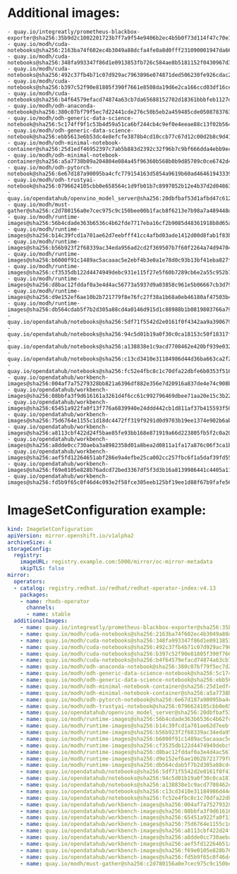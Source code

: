 # Additional images:
    - quay.io/integreatly/prometheus-blackbox-exporter@sha256:35b9d2c1002201723b7f7a9f54e9406b2ec4b5b0f73d114f47c70e15956103b5
    - quay.io/modh/cuda-notebooks@sha256:2163ba74f602ec4b3049a88dcfa4fe0a8d0fff231090001947da66ef8e75ab9a
    - quay.io/modh/cuda-notebooks@sha256:348fa993347f86d1e0913853fb726c584ae8b5181152f0430967d380d68d804f
    - quay.io/modh/cuda-notebooks@sha256:492c37fb4b71c07d929ac7963896e074871ded506230fe926cdac21eb1ab9db8
    - quay.io/modh/cuda-notebooks@sha256:b397c52f90e81805f390f7661e8508da19d6e2ca166ccd03df16ce6ad1f44def
    - quay.io/modh/cuda-notebooks@sha256:b4f64579efacd74874a63cb7da65688152702d18361bbbfeb1127d65da52dce5
    - quay.io/modh/odh-anaconda-notebook@sha256:380c07bf79f5ec7d22441cde276c50b5eb2a459485cde05087837639a566ae3d
    - quay.io/modh/odh-generic-data-science-notebook@sha256:5c174ff9f1c53b4d59a51ca6bf244cb4c9ef0e4eeae88c13f02b5643fdcacb01
    - quay.io/modh/odh-generic-data-science-notebook@sha256:ebb5613e6b53dc4e8efcfe3878b4cd10ccb77c67d12c00d2b8c9d41aeffd7df5
    - quay.io/modh/odh-minimal-notebook-container@sha256:25d1edf46952397c7ab5b883d2392c32f96b7c9bf666dda4ebb9ec36fd8988d0
    - quay.io/modh/odh-minimal-notebook-container@sha256:a5a7738b09a204804e084a45f96360b568b0b9d85709c0ce6742d440ff917183
    - quay.io/modh/odh-pytorch-notebook@sha256:6e67d187a90095ba4cfc779154163d5854a9619b60ad46461943339f9a7acf1a
    - quay.io/modh/odh-trustyai-notebook@sha256:0796624105cbb0e658564c1d9fb01b7c8997052b12e4b37d2d0486354b78afb1
    - quay.io/opendatahub/openvino_model_server@sha256:20dbfbaf53d1afbd47c612d953984238cb0e207972ed544a5ea662c2404f276d
    - quay.io/modh/must-gather@sha256:c2d780156a0e7cec975c9c150bee00b1facb8f6213e7b98a7a489448d76dfd94
    - quay.io/modh/runtime-images@sha256:56b4cdade363b6536c4b62fde7717eba16cf2b9085d48361918b8d65ae9a4c41
    - quay.io/modh/runtime-images@sha256:b14c39fcd1a701ae62d7eebfff41cc4afbd03ade1412d00d8fab1f83b6af9e64
    - quay.io/modh/runtime-images@sha256:b56b923f2f68339ac34eda956ad2cd2f369507b7f60f2264a74d947046077e0c
    - quay.io/modh/runtime-images@sha256:b6000f91c1489ac5acaaac5e2ebf4b3e0a1e78d0c93b13bf41eba827fbf52098
    - quay.io/modh/runtime-images@sha256:cf3535db122d4474949debc931e115f27e5f60b7289cb6e2a55c952b7b4a1726
    - quay.io/modh/runtime-images@sha256:d8bac12fddaf0a3e4d4ac56773a5937d9a03858c961e5b06667cb3d7949c1fd5
    - quay.io/modh/runtime-images@sha256:d9e152ef6ae10b2b721779f8e76fc27f38a1b68a0eb46180af47503b4241ddd6
    - quay.io/modh/runtime-images@sha256:db564cdab5f7b2d305a88cd4a0146d915d1c88988b1b0819803766a79a041693
    - quay.io/opendatahub/notebooks@sha256:5df71f5542d2e0161f0f4342aa9a390679d72dc6fae192fd8da1e5671b27e8d4
    - quay.io/opendatahub/notebooks@sha256:94c5d01b19a0f30c0ca18153c50f18317f42c224e82321ef39c43116e7184731
    - quay.io/opendatahub/notebooks@sha256:a138838e1c9acd7708462e420bf939e03296b97e9cf6c0aa0fd9a5d20361ab75
    - quay.io/opendatahub/notebooks@sha256:c13cd3410e31184986d44d36ba663ca2f2225d14e5b086b09fe221219a94b6de
    - quay.io/opendatahub/notebooks@sha256:fc52e4fbc8c1c70dfa22dbfe6b0353f5165c507c125df4438fca6a3f31fe976e
    - quay.io/opendatahub/workbench-images@sha256:004af7a75279328bb821a6396df882e356e7d20916a837de4e74c908ba7198e9
    - quay.io/opendatahub/workbench-images@sha256:08bbfa3f9d616161a3261d4f6cc61c992796469dbee71aa20e15c3b228146a07
    - quay.io/opendatahub/workbench-images@sha256:65451a922fa0f13f776a6839940e24ddd442cb1d811af37b415593f50e195c5c
    - quay.io/opendatahub/workbench-images@sha256:75d6764e1155c1d18dc4472ff319f9291d0d9703b19ee1374e902b6ab7f55cfb
    - quay.io/opendatahub/workbench-images@sha256:a8113cbf422d24f5bae85fe93bb168e871919a66d223805fb5f2c0a2058a26a3
    - quay.io/opendatahub/workbench-images@sha256:a8dde0cc730aeba3a8982358d01a8bea2d0811a1fa17a876c06f3ca1b9a965d5
    - quay.io/opendatahub/workbench-images@sha256:aef5fd12264651abf286e9a4efbe25ca002cc257fbc6f1a5daf39fd55c7d6206
    - quay.io/opendatahub/workbench-images@sha256:f69e0105e828b76adcd72bed3367df5f3d3b16a8139986441c4405a11d61992f
    - quay.io/opendatahub/workbench-images@sha256:fd5b9f65c0f46d4c093e2f58fce305eeb125bf19ee1d88f67b9fafe56142e92d

# ImageSetConfiguration example:
```yaml
kind: ImageSetConfiguration
apiVersion: mirror.openshift.io/v1alpha2
archiveSize: 4
storageConfig:
  registry: 
    imageURL: registry.example.com:5000/mirror/oc-mirror-metadata
    skipTLS: false                       
mirror:
  operators:
  - catalog: registry.redhat.io/redhat/redhat-operator-index:v4.13
    packages:
    - name: rhods-operator
      channels:
      - name: stable
  additionalImages:   
    - name: quay.io/integreatly/prometheus-blackbox-exporter@sha256:35b9d2c1002201723b7f7a9f54e9406b2ec4b5b0f73d114f47c70e15956103b5
    - name: quay.io/modh/cuda-notebooks@sha256:2163ba74f602ec4b3049a88dcfa4fe0a8d0fff231090001947da66ef8e75ab9a
    - name: quay.io/modh/cuda-notebooks@sha256:348fa993347f86d1e0913853fb726c584ae8b5181152f0430967d380d68d804f
    - name: quay.io/modh/cuda-notebooks@sha256:492c37fb4b71c07d929ac7963896e074871ded506230fe926cdac21eb1ab9db8
    - name: quay.io/modh/cuda-notebooks@sha256:b397c52f90e81805f390f7661e8508da19d6e2ca166ccd03df16ce6ad1f44def
    - name: quay.io/modh/cuda-notebooks@sha256:b4f64579efacd74874a63cb7da65688152702d18361bbbfeb1127d65da52dce5
    - name: quay.io/modh/odh-anaconda-notebook@sha256:380c07bf79f5ec7d22441cde276c50b5eb2a459485cde05087837639a566ae3d
    - name: quay.io/modh/odh-generic-data-science-notebook@sha256:5c174ff9f1c53b4d59a51ca6bf244cb4c9ef0e4eeae88c13f02b5643fdcacb01
    - name: quay.io/modh/odh-generic-data-science-notebook@sha256:ebb5613e6b53dc4e8efcfe3878b4cd10ccb77c67d12c00d2b8c9d41aeffd7df5
    - name: quay.io/modh/odh-minimal-notebook-container@sha256:25d1edf46952397c7ab5b883d2392c32f96b7c9bf666dda4ebb9ec36fd8988d0
    - name: quay.io/modh/odh-minimal-notebook-container@sha256:a5a7738b09a204804e084a45f96360b568b0b9d85709c0ce6742d440ff917183
    - name: quay.io/modh/odh-pytorch-notebook@sha256:6e67d187a90095ba4cfc779154163d5854a9619b60ad46461943339f9a7acf1a
    - name: quay.io/modh/odh-trustyai-notebook@sha256:0796624105cbb0e658564c1d9fb01b7c8997052b12e4b37d2d0486354b78afb1
    - name: quay.io/opendatahub/openvino_model_server@sha256:20dbfbaf53d1afbd47c612d953984238cb0e207972ed544a5ea662c2404f276d
    - name: quay.io/modh/runtime-images@sha256:56b4cdade363b6536c4b62fde7717eba16cf2b9085d48361918b8d65ae9a4c41
    - name: quay.io/modh/runtime-images@sha256:b14c39fcd1a701ae62d7eebfff41cc4afbd03ade1412d00d8fab1f83b6af9e64
    - name: quay.io/modh/runtime-images@sha256:b56b923f2f68339ac34eda956ad2cd2f369507b7f60f2264a74d947046077e0c
    - name: quay.io/modh/runtime-images@sha256:b6000f91c1489ac5acaaac5e2ebf4b3e0a1e78d0c93b13bf41eba827fbf52098
    - name: quay.io/modh/runtime-images@sha256:cf3535db122d4474949debc931e115f27e5f60b7289cb6e2a55c952b7b4a1726
    - name: quay.io/modh/runtime-images@sha256:d8bac12fddaf0a3e4d4ac56773a5937d9a03858c961e5b06667cb3d7949c1fd5
    - name: quay.io/modh/runtime-images@sha256:d9e152ef6ae10b2b721779f8e76fc27f38a1b68a0eb46180af47503b4241ddd6
    - name: quay.io/modh/runtime-images@sha256:db564cdab5f7b2d305a88cd4a0146d915d1c88988b1b0819803766a79a041693
    - name: quay.io/opendatahub/notebooks@sha256:5df71f5542d2e0161f0f4342aa9a390679d72dc6fae192fd8da1e5671b27e8d4
    - name: quay.io/opendatahub/notebooks@sha256:94c5d01b19a0f30c0ca18153c50f18317f42c224e82321ef39c43116e7184731
    - name: quay.io/opendatahub/notebooks@sha256:a138838e1c9acd7708462e420bf939e03296b97e9cf6c0aa0fd9a5d20361ab75
    - name: quay.io/opendatahub/notebooks@sha256:c13cd3410e31184986d44d36ba663ca2f2225d14e5b086b09fe221219a94b6de
    - name: quay.io/opendatahub/notebooks@sha256:fc52e4fbc8c1c70dfa22dbfe6b0353f5165c507c125df4438fca6a3f31fe976e
    - name: quay.io/opendatahub/workbench-images@sha256:004af7a75279328bb821a6396df882e356e7d20916a837de4e74c908ba7198e9
    - name: quay.io/opendatahub/workbench-images@sha256:08bbfa3f9d616161a3261d4f6cc61c992796469dbee71aa20e15c3b228146a07
    - name: quay.io/opendatahub/workbench-images@sha256:65451a922fa0f13f776a6839940e24ddd442cb1d811af37b415593f50e195c5c
    - name: quay.io/opendatahub/workbench-images@sha256:75d6764e1155c1d18dc4472ff319f9291d0d9703b19ee1374e902b6ab7f55cfb
    - name: quay.io/opendatahub/workbench-images@sha256:a8113cbf422d24f5bae85fe93bb168e871919a66d223805fb5f2c0a2058a26a3
    - name: quay.io/opendatahub/workbench-images@sha256:a8dde0cc730aeba3a8982358d01a8bea2d0811a1fa17a876c06f3ca1b9a965d5
    - name: quay.io/opendatahub/workbench-images@sha256:aef5fd12264651abf286e9a4efbe25ca002cc257fbc6f1a5daf39fd55c7d6206
    - name: quay.io/opendatahub/workbench-images@sha256:f69e0105e828b76adcd72bed3367df5f3d3b16a8139986441c4405a11d61992f
    - name: quay.io/opendatahub/workbench-images@sha256:fd5b9f65c0f46d4c093e2f58fce305eeb125bf19ee1d88f67b9fafe56142e92d
    - name: quay.io/modh/must-gather@sha256:c2d780156a0e7cec975c9c150bee00b1facb8f6213e7b98a7a489448d76dfd94
```
